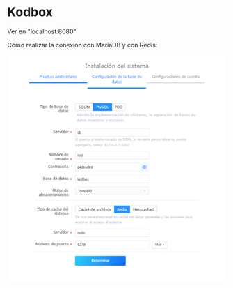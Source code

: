 # Kodbox

Ver en "localhost:8080"


Cómo realizar la conexión con MariaDB y con Redis:

![Alt text](https://github.com/jmlcas/kodbox/blob/main/Screenshot_1.png)
